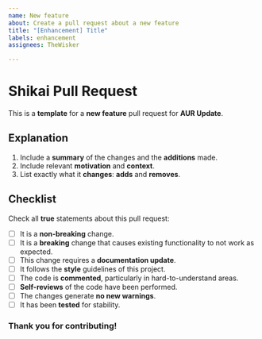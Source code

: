 ```yaml
---
name: New feature
about: Create a pull request about a new feature
title: "[Enhancement] Title"
labels: enhancement
assignees: TheWisker

---
```


# Shikai Pull Request

This is a **template** for a **new feature** pull request for **AUR Update**.

## Explanation

1. Include a **summary** of the changes and the **additions** made.
2. Include relevant **motivation** and **context**.
4. List exactly what it **changes**: **adds** and **removes**.

## Checklist

Check all **true** statements about this pull request:

- [ ] It is a **non-breaking** change.
- [ ] It is a **breaking** change that causes existing functionality to not work as expected.
- [ ] This change requires a **documentation update**.
- [ ] It follows the **style** guidelines of this project.
- [ ] The code is **commented**, particularly in hard-to-understand areas.
- [ ] **Self-reviews** of the code have been performed.
- [ ] The changes generate **no new warnings**.
- [ ] It has been **tested** for stability.

### Thank you for contributing!